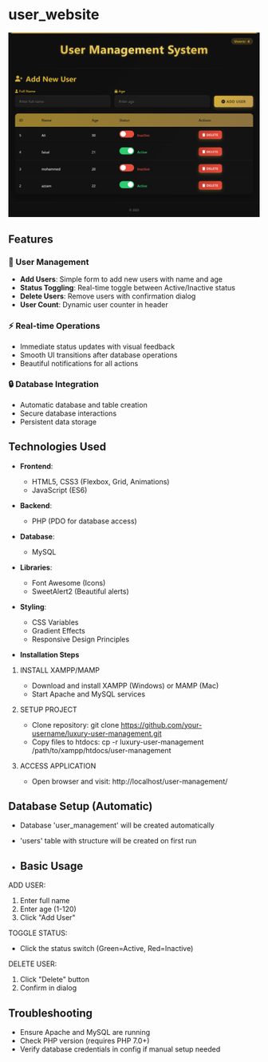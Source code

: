 # user_website
![user_website](user_shot.png)

## Features

### 👥 User Management
- **Add Users**: Simple form to add new users with name and age
- **Status Toggling**: Real-time toggle between Active/Inactive status
- **Delete Users**: Remove users with confirmation dialog
- **User Count**: Dynamic user counter in header

### ⚡ Real-time Operations
- Immediate status updates with visual feedback
- Smooth UI transitions after database operations
- Beautiful notifications for all actions

### 🔒 Database Integration
- Automatic database and table creation
- Secure database interactions
- Persistent data storage

## Technologies Used

- **Frontend**: 
  - HTML5, CSS3 (Flexbox, Grid, Animations)
  - JavaScript (ES6)
- **Backend**: 
  - PHP (PDO for database access)
- **Database**: 
  - MySQL
- **Libraries**:
  - Font Awesome (Icons)
  - SweetAlert2 (Beautiful alerts)
- **Styling**: 
  - CSS Variables
  - Gradient Effects
  - Responsive Design Principles

- **Installation Steps**

1. INSTALL XAMPP/MAMP
   - Download and install XAMPP (Windows) or MAMP (Mac)
   - Start Apache and MySQL services

2. SETUP PROJECT
   - Clone repository:
     git clone https://github.com/your-username/luxury-user-management.git
   - Copy files to htdocs:
     cp -r luxury-user-management /path/to/xampp/htdocs/user-management

3. ACCESS APPLICATION
   - Open browser and visit:
     http://localhost/user-management/

## Database Setup (Automatic)
- Database 'user_management' will be created automatically
- 'users' table with structure will be created on first run

- ## Basic Usage

ADD USER:
1. Enter full name
2. Enter age (1-120)
3. Click "Add User"

TOGGLE STATUS:
- Click the status switch (Green=Active, Red=Inactive)

DELETE USER:
1. Click "Delete" button
2. Confirm in dialog

## Troubleshooting
- Ensure Apache and MySQL are running
- Check PHP version (requires PHP 7.0+)
- Verify database credentials in config if manual setup needed

